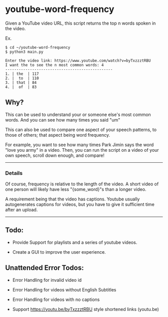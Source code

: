 # youtube-word-frequency

Given a YouTube video URL, this script returns the top n words spoken in the video.

Ex.
```
$ cd ~/youtube-word-frequency
$ python3 main.py

Enter the video link: https://www.youtube.com/watch?v=byTxzzztRBU
I want the to see the n most common words: 4
------------------------------------------------
1. | the  | 117
2. |  to  | 110
3. | that | 84
4. |  of  | 83
```

## Why?

This can be used to understand your or someone else's most common words. And you can see how many times you said "um"

This can also be used to compare one aspect of your speech patterns, to those of others; that aspect being word frequency.

For example, you want to see how many times Park Jimin says the word "love you army" in a video.
Then, you can run the script on a video of your own speech, scroll down enough, and compare!

---
### Details
Of course, frequency is relative to the length of the video. A short video of one person will likely have less "{some_word}"s than a longer video.

A requirement being that the video has captions. Youtube usually autogenerates captions for videos, but you have to give it sufficient time after an upload.

---

## Todo:


* Provide Support for playlists and a series of youtube videos.

* Create a GUI to improve the user experience.

## Unattended Error Todos:

* Error Handling for invalid video id

* Error Handling for videos without English Subtitles

* Error Handling for videos with no captions

* Support https://youtu.be/byTxzzztRBU style shortened links (youtu.be)